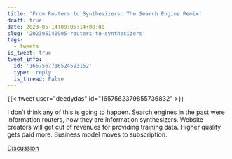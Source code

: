 ```yaml
---
title: 'From Routers to Synthesizers: The Search Engine Remix'
draft: true
date: 2023-05-14T09:05:14+00:00
slug: '202305140905-routers-to-synthesizers'
tags:
  - tweets
is_tweet: true
tweet_info:
  id: '1657567716524593152'
  type: 'reply'
  is_thread: False
---
```




{{< tweet user="deedydas" id="1657562379855736832" >}}

I don’t think any of this is going to happen. Search engines in the past were information routers, now they are information synthesizers. Website creators will get cut of revenues for providing training data. Higher quality gets paid more. Business model moves to  subscription.

[Discussion](https://x.com/sytelus/status/1657567716524593152)
